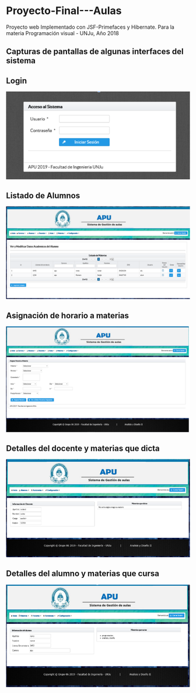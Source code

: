 # Proyecto-Final---Aulas
Proyecto web Implementado con JSF-Primefaces y Hibernate. Para la materia Programación visual - UNJu, Año 2018

## Capturas de pantallas de algunas interfaces del sistema

## Login
<img src="./screenshot/1.PNG" alt="" width="600"/>

## Listado de Alumnos
<img src="./screenshot/2.PNG" alt="" width="600"/>

## Asignación de horario a materias
<img src="./screenshot/3.PNG" alt="" width="600"/>

## Detalles del docente y materias que dicta
<img src="./screenshot/4.PNG" alt="" width="600"/>

## Detalles del alumno y materias que cursa
<img src="./screenshot/5.PNG" alt="" width="600"/>
